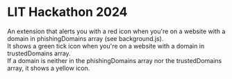# LIT Hackathon 2024
An extension that alerts you with a red icon when you're on a website with a domain in phishingDomains array (see background.js).
<br>
It shows a green tick icon when you're on a website with a domain in trustedDomains array.
<br>
If a domain is neither in the phishingDomains array nor the trustedDomains array, it shows a yellow icon.
